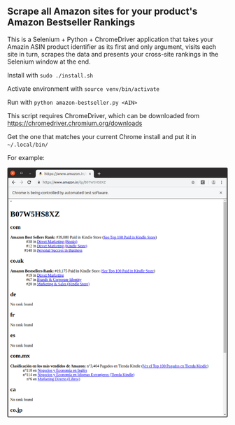 ## Scrape all Amazon sites for your product's Amazon Bestseller Rankings

This is a Selenium + Python + ChromeDriver application that takes your Amazin ASIN product identifier as its first and only argument, visits each site in turn, scrapes the data and presents your cross-site rankings in the Selenium window at the end.

Install with `sudo ./install.sh`

Activate environment with `source venv/bin/activate`

Run with `python amazon-bestseller.py <AIN>`

This script requires ChromeDriver, which can be downloaded from https://chromedriver.chromium.org/downloads

Get the one that matches your current Chrome install and put it in `~/.local/bin/`

For example:

![Screenshot](docs/img/screenshot.png)
